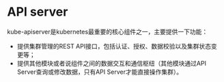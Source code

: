 # API server

kube-apiserver是kubernetes最重要的核心组件之一，主要提供一下功能：
* 提供集群管理的REST API接口，包括认证、授权、数据校验以及集群状态变更等；
* 提供其他模块或者说组件之间的数据交互和通信枢纽（其他模块通过API Server查询或修改数据，只有API Server才能直接操作集群）。

